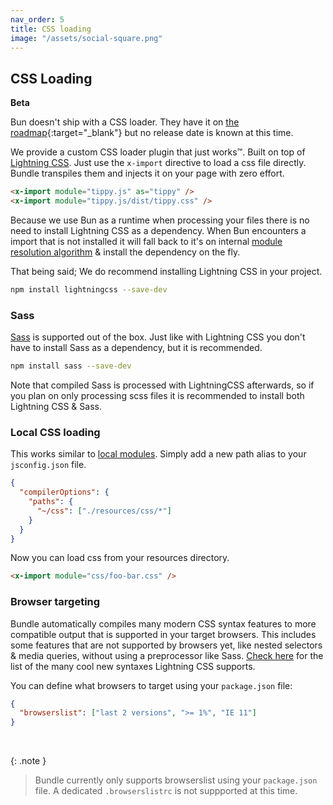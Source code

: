 ```yaml
---
nav_order: 5
title: CSS loading
image: "/assets/social-square.png"
---
```


## CSS Loading

**Beta**

Bun doesn't ship with a CSS loader. They have it on [the roadmap](https://github.com/oven-sh/bun/issues/159){:target="\_blank"} but no release date is known at this time.

We provide a custom CSS loader plugin that just works™. Built on top of [Lightning CSS](https://lightningcss.dev/). Just use the `x-import` directive to load a css file directly. Bundle transpiles them and injects it on your page with zero effort.

```html
<x-import module="tippy.js" as="tippy" />
<x-import module="tippy.js/dist/tippy.css" />
```

Because we use Bun as a runtime when processing your files there is no need to install Lightning CSS as a dependency. When Bun encounters a import that is not installed it will fall back to it's on internal [module resolution algorithm](https://bun.sh/docs/runtime/autoimport) & install the dependency on the fly.

That being said; We do recommend installing Lightning CSS in your project.

```bash
npm install lightningcss --save-dev
```

### Sass

[Sass](https://sass-lang.com/) is supported out of the box. Just like with Lightning CSS you don't have to install Sass as a dependency, but it is recommended.

```bash
npm install sass --save-dev
```

Note that compiled Sass is processed with LightningCSS afterwards, so if you plan on only processing scss files it is recommended to install both Lightning CSS & Sass.

### Local CSS loading

This works similar to [local modules](https://laravel-bundle.dev/local-modules.html). Simply add a new path alias to your `jsconfig.json` file.

```json
{
  "compilerOptions": {
    "paths": {
      "~/css": ["./resources/css/*"]
    }
  }
}
```

Now you can load css from your resources directory.

```html
<x-import module="css/foo-bar.css" />
```

### Browser targeting

Bundle automatically compiles many modern CSS syntax features to more compatible output that is supported in your target browsers. This includes some features that are not supported by browsers yet, like nested selectors & media queries, without using a preprocessor like Sass. [Check here](https://lightningcss.dev/transpilation.html#syntax-lowering) for the list of the many cool new syntaxes Lightning CSS supports.

You can define what browsers to target using your `package.json` file:

```json
{
  "browserslist": ["last 2 versions", ">= 1%", "IE 11"]
}
```

<br/>

{: .note }

> Bundle currently only supports browserslist using your `package.json` file. A dedicated `.browserslistrc` is not suppported at this time.
